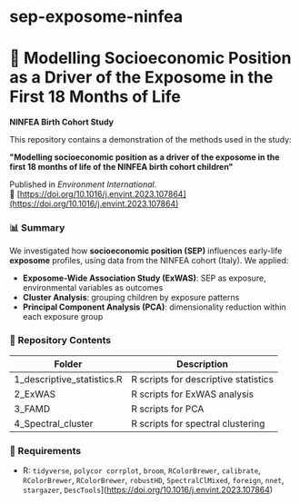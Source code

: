 # sep-exposome-ninfea
# 🧠 Modelling Socioeconomic Position as a Driver of the Exposome in the First 18 Months of Life  
**NINFEA Birth Cohort Study**

This repository contains a demonstration of the methods used in the study:

**"Modelling socioeconomic position as a driver of the exposome in the first 18 months of life of the NINFEA birth cohort children"**

Published in *Environment International*.  
🔗 [https://doi.org/10.1016/j.envint.2023.107864](https://doi.org/10.1016/j.envint.2023.107864)

### 📊 Summary

We investigated how **socioeconomic position (SEP)** influences early-life **exposome** profiles, using data from the NINFEA cohort (Italy). We applied:

- **Exposome-Wide Association Study (ExWAS)**: SEP as exposure, environmental variables as outcomes
- **Cluster Analysis**: grouping children by exposure patterns
- **Principal Component Analysis (PCA)**: dimensionality reduction within each exposure group

### 📂 Repository Contents

| Folder   | Description                                |  
|----------|--------------------------------------------|  
| 1_descriptive_statistics.R | R scripts for descriptive statistics |  
| 2_ExWAS |  R scripts for ExWAS analysis|  
| 3_FAMD | R scripts for PCA                           |  
| 4_Spectral_cluster | R scripts for spectral clustering                    |  

### 🔧 Requirements

- R: `tidyverse`,  `polycor corrplot`,  `broom`, `RColorBrewer`, `calibrate`, `RColorBrewer`, `RColorBrewer`, `robustHD`, `SpectralClMixed`, `foreign`, `nnet`, `stargazer`, `DescTools`](https://doi.org/10.1016/j.envint.2023.107864)
